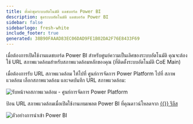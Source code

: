 ```yaml
---
title: ตั้งค่าชุดระบบอัตโนมัติ แดชบอร์ด Power BI
description: ชุดระบบอัตโนมัติ แดชบอร์ด Power BI
sidebar: false
sidebarlogo: fresh-white
include_footer: true
generated: 38B90FAAAD83EC06DAD9FE1B02DA2F76E8433F69
---
```


เมื่อต้องการเปิดใช้งานแดชบอร์ด Power BI สําหรับศูนย์ความเป็นเลิศของระบบอัตโนมัติ คุณจะต้องใช้ URL สภาพแวดล้อมสําหรับสภาพแวดล้อมหลักของคุณ (ที่ติดตั้งระบบอัตโนมัติ CoE Main)

เมื่อต้องการรับ URL สภาพแวดล้อม ให้ไปที่ ศูนย์การจัดการ Power Platform ไปที่ สภาพแวดล้อม เลือกสภาพแวดล้อม และจดบันทึก URL สภาพแวดล้อม:

![รับหน้าจอสภาพแวดล้อม - ศูนย์การจัดการ Power Platform](/images/get-environment.png)

ป้อน URL สภาพแวดล้อมเมื่อเปิดใช้งานเทมเพลต Power BI ที่คุณดาวน์โหลดจาก [{{<product-name>}} รีลีส](https://github.com/microsoft/powercat-automation-kit/releases)

![ตัวอย่างการนําเข้า Power BI](/images/power-bi-import.png)
